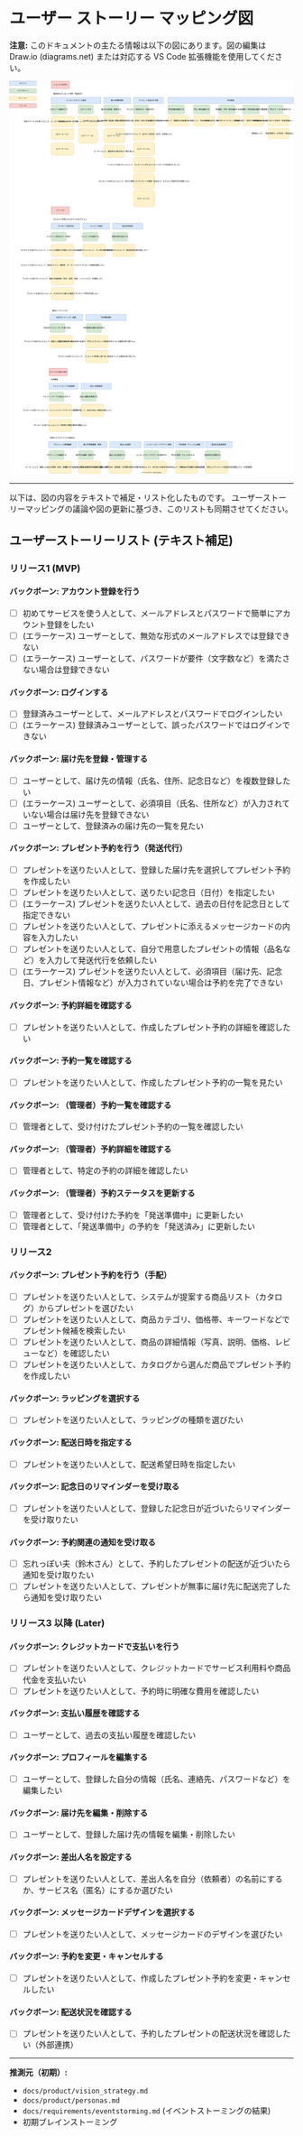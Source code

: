 # ユーザー ストーリー マッピング図

**注意:** このドキュメントの主たる情報は以下の図にあります。図の編集は Draw.io (diagrams.net) または対応する VS Code 拡張機能を使用してください。

![ユーザーストーリーマップ図](user_story_mapping.drawio.svg)

---

以下は、図の内容をテキストで補足・リスト化したものです。
ユーザーストーリーマッピングの議論や図の更新に基づき、このリストも同期させてください。

## ユーザーストーリーリスト (テキスト補足)

### リリース1 (MVP)

#### バックボーン: アカウント登録を行う
*   [ ] 初めてサービスを使う人として、メールアドレスとパスワードで簡単にアカウント登録をしたい
*   [ ] (エラーケース) ユーザーとして、無効な形式のメールアドレスでは登録できない
*   [ ] (エラーケース) ユーザーとして、パスワードが要件（文字数など）を満たさない場合は登録できない

#### バックボーン: ログインする
*   [ ] 登録済みユーザーとして、メールアドレスとパスワードでログインしたい
*   [ ] (エラーケース) 登録済みユーザーとして、誤ったパスワードではログインできない

#### バックボーン: 届け先を登録・管理する
*   [ ] ユーザーとして、届け先の情報（氏名、住所、記念日など）を複数登録したい
*   [ ] (エラーケース) ユーザーとして、必須項目（氏名、住所など）が入力されていない場合は届け先を登録できない
*   [ ] ユーザーとして、登録済みの届け先の一覧を見たい

#### バックボーン: プレゼント予約を行う（発送代行）
*   [ ] プレゼントを送りたい人として、登録した届け先を選択してプレゼント予約を作成したい
*   [ ] プレゼントを送りたい人として、送りたい記念日（日付）を指定したい
*   [ ] (エラーケース) プレゼントを送りたい人として、過去の日付を記念日として指定できない
*   [ ] プレゼントを送りたい人として、プレゼントに添えるメッセージカードの内容を入力したい
*   [ ] プレゼントを送りたい人として、自分で用意したプレゼントの情報（品名など）を入力して発送代行を依頼したい
*   [ ] (エラーケース) プレゼントを送りたい人として、必須項目（届け先、記念日、プレゼント情報など）が入力されていない場合は予約を完了できない

#### バックボーン: 予約詳細を確認する
*   [ ] プレゼントを送りたい人として、作成したプレゼント予約の詳細を確認したい

#### バックボーン: 予約一覧を確認する
*   [ ] プレゼントを送りたい人として、作成したプレゼント予約の一覧を見たい

#### バックボーン: （管理者）予約一覧を確認する
*   [ ] 管理者として、受け付けたプレゼント予約の一覧を確認したい

#### バックボーン: （管理者）予約詳細を確認する
*   [ ] 管理者として、特定の予約の詳細を確認したい

#### バックボーン: （管理者）予約ステータスを更新する
*   [ ] 管理者として、受け付けた予約を「発送準備中」に更新したい
*   [ ] 管理者として、「発送準備中」の予約を「発送済み」に更新したい

### リリース2

#### バックボーン: プレゼント予約を行う（手配）
*   [ ] プレゼントを送りたい人として、システムが提案する商品リスト（カタログ）からプレゼントを選びたい
*   [ ] プレゼントを送りたい人として、商品カテゴリ、価格帯、キーワードなどでプレゼント候補を検索したい
*   [ ] プレゼントを送りたい人として、商品の詳細情報（写真、説明、価格、レビューなど）を確認したい
*   [ ] プレゼントを送りたい人として、カタログから選んだ商品でプレゼント予約を作成したい

#### バックボーン: ラッピングを選択する
*   [ ] プレゼントを送りたい人として、ラッピングの種類を選びたい

#### バックボーン: 配送日時を指定する
*   [ ] プレゼントを送りたい人として、配送希望日時を指定したい

#### バックボーン: 記念日のリマインダーを受け取る
*   [ ] プレゼントを送りたい人として、登録した記念日が近づいたらリマインダーを受け取りたい

#### バックボーン: 予約関連の通知を受け取る
*   [ ] 忘れっぽい夫（鈴木さん）として、予約したプレゼントの配送が近づいたら通知を受け取りたい
*   [ ] プレゼントを送りたい人として、プレゼントが無事に届け先に配送完了したら通知を受け取りたい

### リリース3 以降 (Later)

#### バックボーン: クレジットカードで支払いを行う
*   [ ] プレゼントを送りたい人として、クレジットカードでサービス利用料や商品代金を支払いたい
*   [ ] プレゼントを送りたい人として、予約時に明確な費用を確認したい

#### バックボーン: 支払い履歴を確認する
*   [ ] ユーザーとして、過去の支払い履歴を確認したい

#### バックボーン: プロフィールを編集する
*   [ ] ユーザーとして、登録した自分の情報（氏名、連絡先、パスワードなど）を編集したい

#### バックボーン: 届け先を編集・削除する
*   [ ] ユーザーとして、登録した届け先の情報を編集・削除したい

#### バックボーン: 差出人名を設定する
*   [ ] プレゼントを送りたい人として、差出人名を自分（依頼者）の名前にするか、サービス名（匿名）にするか選びたい

#### バックボーン: メッセージカードデザインを選択する
*   [ ] プレゼントを送りたい人として、メッセージカードのデザインを選びたい

#### バックボーン: 予約を変更・キャンセルする
*   [ ] プレゼントを送りたい人として、作成したプレゼント予約を変更・キャンセルしたい

#### バックボーン: 配送状況を確認する
*   [ ] プレゼントを送りたい人として、予約したプレゼントの配送状況を確認したい（外部連携）

---

**推測元（初期）:**

*   `docs/product/vision_strategy.md`
*   `docs/product/personas.md`
*   `docs/requirements/eventstorming.md` (イベントストーミングの結果)
*   初期ブレインストーミング
